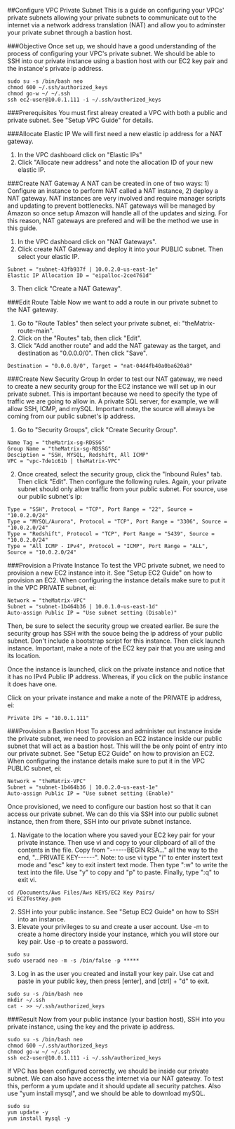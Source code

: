 ##Configure VPC Private Subnet
This is a guide on configuring your VPCs' private subnets allowing your private subnets to communicate out to the internet via a network address translation (NAT) and allow you to adminster your private subnet through a bastion host.

###Objective
Once set up, we should have a good understanding of the process of configuring your VPC's private subnet. We should be able to SSH into our private instance using a bastion host with our EC2 key pair and the instance's private ip address.
```
sudo su -s /bin/bash neo
chmod 600 ~/.ssh/authorized_keys
chmod go-w ~/ ~/.ssh
ssh ec2-user@10.0.1.111 -i ~/.ssh/authorized_keys
```

###Prerequisites
You must first alreay created a VPC with both a public and private subnet. See "Setup VPC Guide" for details.   

###Allocate Elastic IP
We will first need a new elastic ip address for a NAT gateway.
1. In the VPC dashboard click on "Elastic IPs"
2. Click "Allocate new address" and note the allocation ID of your new elastic IP.

###Create NAT Gateway
A NAT can be created in one of two ways: 1) Configure an instance to perform NAT called a NAT instance, 2) deploy a NAT gateway. NAT instances are very involved and require manager scripts and updating to prevent bottlenecks. NAT gateways will be managed by Amazon so once setup Amazon will handle all of the updates and sizing. For this reason, NAT gateways are prefered and will be the method we use in this guide.

1. In the VPC dashboard click on "NAT Gateways".
2. Click create NAT Gateway and deploy it into your PUBLIC subnet. Then select your elastic IP.
```
Subnet = "subnet-43fb937f | 10.0.2.0-us-east-1e"
Elastic IP Allocation ID = "eipalloc-2ce4761d"
```
3. Then click "Create a NAT Gateway".

###Edit Route Table
Now we want to add a route in our private subnet to the NAT gateway.

1. Go to "Route Tables" then select your private subnet, ei: "theMatrix-route-main".
2. Click on the "Routes" tab, then click "Edit".
3. Click "Add another route" and add the NAT gateway as the target, and destination as "0.0.0.0/0". Then click "Save".
```
Destination = "0.0.0.0/0", Target = "nat-04d4fb40a0ba620a8"
```

###Create New Security Group
In order to test our NAT gateway, we need to create a new security group for the EC2 instance we will set up in our private subnet. This is important because we need to specify the type of traffic we are going to allow in. A private SQL server, for example, we will allow SSH, ICMP, and mySQL. Important note, the source will always be coming from our public subnet's ip address.

1. Go to "Security Groups", click "Create Security Group".
```
Name Tag = "theMatrix-sg-RDSSG"
Group Name = "theMatrix-sg-RDSSG"
Desciption = "SSH, MYSQL, Redshift, All ICMP"
VPC = "vpc-7de1c61b | theMatrix-VPC"
```
2. Once created, select the security group, click the "Inbound Rules" tab. Then click "Edit". Then configure the following rules. Again, your private subnet should only allow traffic from your public subnet. For source, use our public subnet's ip:
```
Type = "SSH", Protocol = "TCP", Port Range = "22", Source = "10.0.2.0/24"
Type = "MYSQL/Aurora", Protocol = "TCP", Port Range = "3306", Source = "10.0.2.0/24"
Type = "Redshift", Protocol = "TCP", Port Range = "5439", Source = "10.0.2.0/24"
Type = "All ICMP - IPv4", Protocol = "ICMP", Port Range = "ALL", Source = "10.0.2.0/24"
```

###Provision a Private Instance
To test the VPC private subnet, we need to provision a new EC2 instance into it. See "Setup EC2 Guide" on how to provision an EC2. When configuring the instance details make sure to put it in the VPC PRIVATE subnet, ei:
```
Network = "theMatrix-VPC"
Subnet = "subnet-1b464b36 | 10.0.1.0-us-east-1d"
Auto-assign Public IP = "Use subnet setting (Disable)"
```
Then, be sure to select the security group we created earlier. Be sure the security group has SSH with the souce being the ip address of your public subnet. Don't include a bootstrap script for this instance. Then click launch instance. Important, make a note of the EC2 key pair that you are using and its location. 

Once the instance is launched, click on the private instance and notice that it has no IPv4 Public IP address. Whereas, if you click on the public instance it does have one. 

Click on your private instance and make a note of the PRIVATE ip address, ei:
```
Private IPs = "10.0.1.111"
```

###Provision a Bastion Host
To access and administer out instance inside the private subnet, we need to provision an EC2 instance inside our public subnet that will act as a bastion host. This will the be only point of entry into our private subnet. See "Setup EC2 Guide" on how to provision an EC2. When configuring the instance details make sure to put it in the VPC PUBLIC subnet, ei:
```
Network = "theMatrix-VPC"
Subnet = "subnet-1b464b36 | 10.0.2.0-us-east-1e"
Auto-assign Public IP = "Use subnet setting (Enable)"
```
Once provisioned, we need to configure our bastion host so that it can access our private subnet. We can do this via SSH into our public subnet instance, then from there, SSH into our private subnet instance.  

1. Navigate to the location where you saved your EC2 key pair for your private instance. Then use vi and copy to your clipboard of all of the contents in the file. Copy from "------BEGIN RSA..." all the way to the end, "...PRIVATE KEY------". Note: to use vi type "i" to enter instert text mode and "esc" key to exit instert text mode. Then type ":w" to write the text into the file. Use "y" to copy and "p" to paste. Finally, type ":q" to exit vi.
```
cd /Documents/Aws Files/Aws KEYS/EC2 Key Pairs/
vi EC2TestKey.pem
```
2. SSH into your public instance. See "Setup EC2 Guide" on how to SSH into an instance.
4. Elevate your privileges to su and create a user account. Use -m to create a home directory inside your instance, which you will store our key pair. Use -p to create a password.
```
sudo su
sudo useradd neo -m -s /bin/false -p *****
```
3. Log in as the user you created and install your key pair. Use cat and paste in your public key, then press [enter], and [ctrl] + "d" to exit. 
```
sudo su -s /bin/bash neo
mkdir ~/.ssh
cat - >> ~/.ssh/authorized_keys
```

###Result
Now from your public instance (your bastion host), SSH into you private instance, using the key and the private ip address.
```
sudo su -s /bin/bash neo
chmod 600 ~/.ssh/authorized_keys
chmod go-w ~/ ~/.ssh
ssh ec2-user@10.0.1.111 -i ~/.ssh/authorized_keys
```
If VPC has been configured correctly, we should be inside our private subnet. We can also have access the internet via our NAT gateway. To test this, perform a yum update and it should update all security patches. Also use "yum install mysql", and we should be able to download mySQL.
```
sudo su
yum update -y
yum install mysql -y
```